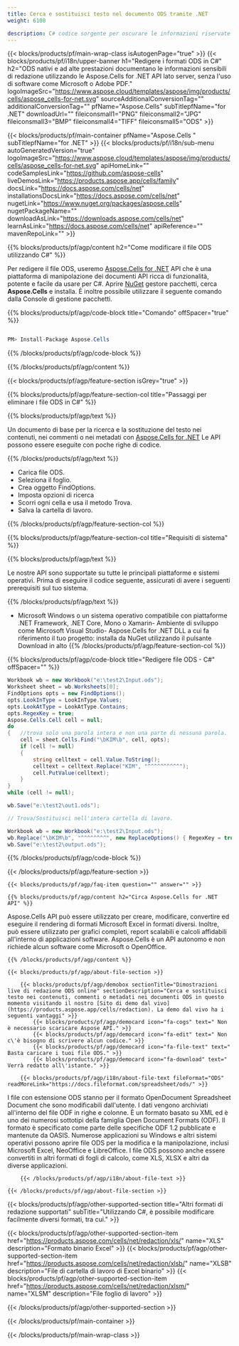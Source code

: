 ```yaml
---
title: Cerca e sostituisci testo nel documento ODS tramite .NET 
weight: 6100

description: C# codice sorgente per oscurare le informazioni riservate nel file ODS su piattaforme .NET Framework, .NET Core, Mono o Xamarin.
---
```

{{< blocks/products/pf/main-wrap-class isAutogenPage="true" >}}
{{< blocks/products/pf/i18n/upper-banner h1="Redigere i formati ODS in C#" h2="ODS nativi e ad alte prestazioni documentano le informazioni sensibili di redazione utilizzando le Aspose.Cells for .NET API lato server, senza l\'uso di software come Microsoft o Adobe PDF." logoImageSrc="https://www.aspose.cloud/templates/aspose/img/products/cells/aspose_cells-for-net.svg" sourceAdditionalConversionTag="" additionalConversionTag="" pfName="Aspose.Cells" subTitlepfName="for .NET" downloadUrl="" fileiconsmall1="PNG" fileiconsmall2="JPG" fileiconsmall3="BMP" fileiconsmall4="TIFF" fileiconsmall5="ODS" >}}

{{< blocks/products/pf/main-container pfName="Aspose.Cells " subTitlepfName="for .NET" >}}
{{< blocks/products/pf/i18n/sub-menu autoGeneratedVersion="true" logoImageSrc="https://www.aspose.cloud/templates/aspose/img/products/cells/aspose_cells-for-net.svg" apiHomeLink="" codeSamplesLink="https://github.com/aspose-cells" liveDemosLink="https://products.aspose.app/cells/family" docsLink="https://docs.aspose.com/cells/net" installationsDocsLink="https://docs.aspose.com/cells/net" nugetLink="https://www.nuget.org/packages/aspose.cells" nugetPackageName="" downloadAsLink="https://downloads.aspose.com/cells/net" learnAsLink="https://docs.aspose.com/cells/net" apiReference="" mavenRepoLink="" >}}

{{% blocks/products/pf/agp/content h2="Come modificare il file ODS utilizzando C#" %}}

 Per redigere il file ODS, useremo
 [Aspose.Cells for .NET](https://products.aspose.com/cells/net) 
 API che è una piattaforma di manipolazione dei documenti API ricca di funzionalità, potente e facile da usare per C#. Aprire
 [NuGet](https://www.nuget.org/packages/aspose.cells) 
 gestore pacchetti, cerca
 **Aspose.Cells** 
 e installa. È inoltre possibile utilizzare il seguente comando dalla Console di gestione pacchetti.

{{% blocks/products/pf/agp/code-block title="Comando" offSpacer="true" %}}

```cs

PM> Install-Package Aspose.Cells


```

{{% /blocks/products/pf/agp/code-block %}}

{{% /blocks/products/pf/agp/content %}}

{{< blocks/products/pf/agp/feature-section isGrey="true" >}}

{{% blocks/products/pf/agp/feature-section-col title="Passaggi per eliminare i file ODS in C#" %}}

{{% blocks/products/pf/agp/text %}}

 Un documento di base per la ricerca e la sostituzione del testo nei contenuti, nei commenti o nei metadati con
 [Aspose.Cells for .NET](https://products.aspose.com/cells/net) 
 Le API possono essere eseguite con poche righe di codice.

{{% /blocks/products/pf/agp/text %}}

+ Carica file ODS.
+ Seleziona il foglio.
+ Crea oggetto FindOptions.
+ Imposta opzioni di ricerca
+ Scorri ogni cella e usa il metodo Trova.
+ Salva la cartella di lavoro.

{{% /blocks/products/pf/agp/feature-section-col %}}

{{% blocks/products/pf/agp/feature-section-col title="Requisiti di sistema" %}}

{{% blocks/products/pf/agp/text %}}

 Le nostre API sono supportate su tutte le principali piattaforme e sistemi operativi. Prima di eseguire il codice seguente, assicurati di avere i seguenti prerequisiti sul tuo sistema.

{{% /blocks/products/pf/agp/text %}}

- Microsoft Windows o un sistema operativo compatibile con piattaforme .NET Framework, .NET Core, Mono o Xamarin- Ambiente di sviluppo come Microsoft Visual Studio- Aspose.Cells for .NET DLL a cui fa riferimento il tuo progetto: installa da NuGet utilizzando il pulsante Download in alto
{{% /blocks/products/pf/agp/feature-section-col %}}

{{% blocks/products/pf/agp/code-block title="Redigere file ODS - C#" offSpacer="" %}}

```cs
Workbook wb = new Workbook("e:\test2\Input.ods");
Worksheet sheet = wb.Worksheets[0];
FindOptions opts = new FindOptions();
opts.LookInType = LookInType.Values;
opts.LookAtType = LookAtType.Contains;
opts.RegexKey = true;
Aspose.Cells.Cell cell = null;
do
{   //trova solo una parola intera e non una parte di nessuna parola.  
    cell = sheet.Cells.Find("\bKIM\b", cell, opts);
    if (cell != null)
    {
        string celltext = cell.Value.ToString();
        celltext = celltext.Replace("KIM", "^^^^^^^^^^");
        cell.PutValue(celltext);
    }
}
while (cell != null);

wb.Save("e:\test2\out1.ods");

// Trova/Sostituisci nell'intera cartella di lavoro.

Workbook wb = new Workbook("e:\test2\Input.ods");
wb.Replace("\bKIM\b", "^^^^^^^^", new ReplaceOptions() { RegexKey = true });  
wb.Save("e:\test2\output.ods");


```

{{% /blocks/products/pf/agp/code-block %}}

{{< /blocks/products/pf/agp/feature-section >}}

    {{< blocks/products/pf/agp/faq-item question="" answer="" >}}
 

<!-- aboutfile Starts -->

    {{% blocks/products/pf/agp/content h2="Circa Aspose.Cells for .NET API" %}}

 Aspose.Cells API può essere utilizzato per creare, modificare, convertire ed eseguire il rendering di formati Microsoft Excel in formati diversi. Inoltre, può essere utilizzato per grafici completi, report scalabili e calcoli affidabili all'interno di applicazioni software. Aspose.Cells è un API autonomo e non richiede alcun software come Microsoft o OpenOffice.  



    {{% /blocks/products/pf/agp/content %}}

    {{< blocks/products/pf/agp/about-file-section >}}

        {{< blocks/products/pf/agp/demobox sectionTitle="Dimostrazioni live di redazione ODS online" sectionDescription="Cerca e sostituisci testo nei contenuti, commenti o metadati nei documenti ODS in questo momento visitando il nostro [Sito di demo dal vivo](https://products.aspose.app/cells/redaction). La demo dal vivo ha i seguenti vantaggi" >}}
            {{< blocks/products/pf/agp/democard icon="fa-cogs" text=" Non è necessario scaricare Aspose API." >}}
            {{< blocks/products/pf/agp/democard icon="fa-edit" text=" Non c\'è bisogno di scrivere alcun codice." >}}
            {{< blocks/products/pf/agp/democard icon="fa-file-text" text=" Basta caricare i tuoi file ODS." >}}
            {{< blocks/products/pf/agp/democard icon="fa-download" text=" Verrà redatto all\'istante." >}}

        {{< blocks/products/pf/agp/i18n/about-file-text fileFormat="ODS" readMoreLink="https://docs.fileformat.com/spreadsheet/ods/" >}}
I file con estensione ODS stanno per il formato OpenDocument Spreadsheet Document che sono modificabili dall'utente. I dati vengono archiviati all'interno del file ODF in righe e colonne. È un formato basato su XML ed è uno dei numerosi sottotipi della famiglia Open Document Formats (ODF). Il formato è specificato come parte delle specifiche ODF 1.2 pubblicate e mantenute da OASIS. Numerose applicazioni su Windows e altri sistemi operativi possono aprire file ODS per la modifica e la manipolazione, inclusi Microsoft Excel, NeoOffice e LibreOffice. I file ODS possono anche essere convertiti in altri formati di fogli di calcolo, come XLS, XLSX e altri da diverse applicazioni. 

        {{< /blocks/products/pf/agp/i18n/about-file-text >}}

    {{< /blocks/products/pf/agp/about-file-section >}}

<!-- aboutfile Ends -->

{{< blocks/products/pf/agp/other-supported-section title="Altri formati di redazione supportati" subTitle="Utilizzando C#, è possibile modificare facilmente diversi formati, tra cui." >}}

{{< blocks/products/pf/agp/other-supported-section-item href="https://products.aspose.com/cells/net/redaction/xls/" name="XLS" description="Formato binario Excel" >}}
{{< blocks/products/pf/agp/other-supported-section-item href="https://products.aspose.com/cells/net/redaction/xlsb/" name="XLSB" description="File di cartella di lavoro di Excel binario" >}}
{{< blocks/products/pf/agp/other-supported-section-item href="https://products.aspose.com/cells/net/redaction/xlsm/" name="XLSM" description="File foglio di lavoro" >}}

{{< /blocks/products/pf/agp/other-supported-section >}}

{{< /blocks/products/pf/main-container >}}
    
{{< /blocks/products/pf/main-wrap-class >}}
